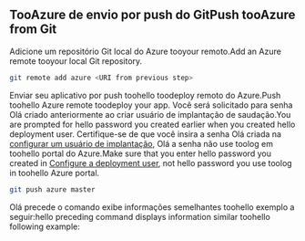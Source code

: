 ## <a name="push-tooazure-from-git"></a><span data-ttu-id="b5758-101">TooAzure de envio por push do Git</span><span class="sxs-lookup"><span data-stu-id="b5758-101">Push tooAzure from Git</span></span>

<span data-ttu-id="b5758-102">Adicione um repositório Git local do Azure tooyour remoto.</span><span class="sxs-lookup"><span data-stu-id="b5758-102">Add an Azure remote tooyour local Git repository.</span></span>

```bash
git remote add azure <URI from previous step>
```

<span data-ttu-id="b5758-103">Enviar seu aplicativo por push toohello toodeploy remoto do Azure.</span><span class="sxs-lookup"><span data-stu-id="b5758-103">Push toohello Azure remote toodeploy your app.</span></span> <span data-ttu-id="b5758-104">Você será solicitado para senha Olá criado anteriormente ao criar usuário de implantação de saudação.</span><span class="sxs-lookup"><span data-stu-id="b5758-104">You are prompted for hello password you created earlier when you created hello deployment user.</span></span> <span data-ttu-id="b5758-105">Certifique-se de que você insira a senha Olá criada na [configurar um usuário de implantação](#configure-a-deployment-user), Olá a senha não use toolog em toohello portal do Azure.</span><span class="sxs-lookup"><span data-stu-id="b5758-105">Make sure that you enter hello password you created in [Configure a deployment user](#configure-a-deployment-user), not hello password you use toolog in toohello Azure portal.</span></span>

```bash
git push azure master
```

<span data-ttu-id="b5758-106">Olá precede o comando exibe informações semelhantes toohello exemplo a seguir:</span><span class="sxs-lookup"><span data-stu-id="b5758-106">hello preceding command displays information similar toohello following example:</span></span>
